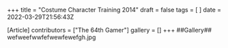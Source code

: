 +++
title = "Costume Character Training 2014"
draft = false
tags = [ ]
date = 2022-03-29T21:56:43Z

[Article]
contributors = ["The 64th Gamer"]
gallery = []
+++
##Gallery##
<gallery>
wefweefwwfefwewfewefgh.jpg
</gallery>